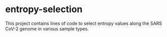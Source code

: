 # entropy-selection
This project contains lines of code to select entropy values along the SARS CoV-2 genome in various sample types.  
